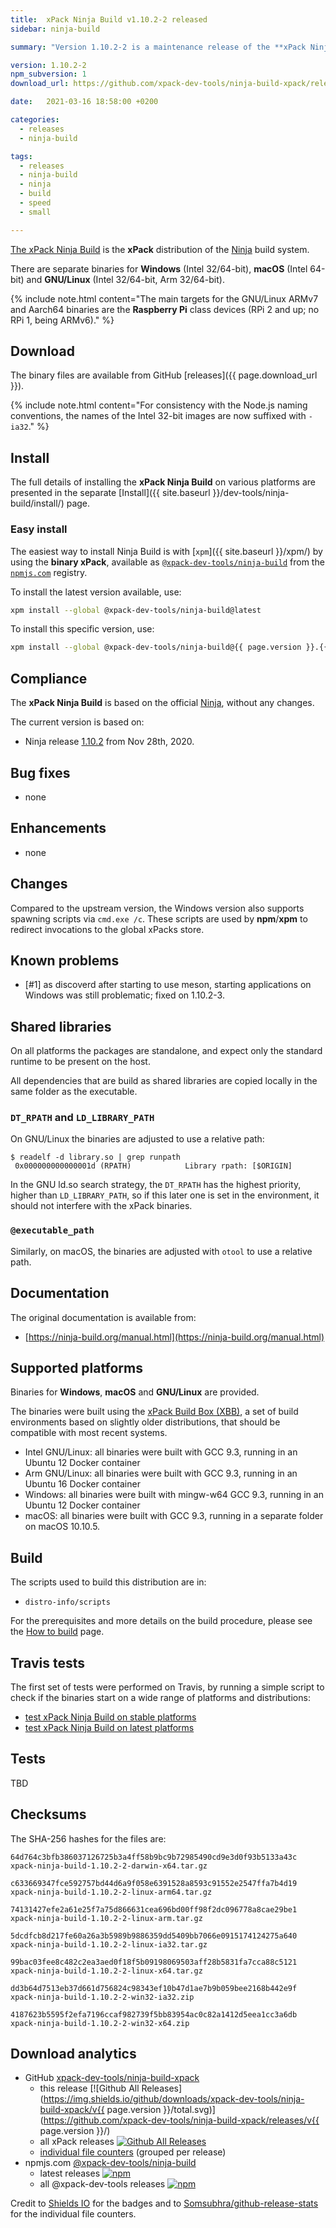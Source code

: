 ```yaml
---
title:  xPack Ninja Build v1.10.2-2 released
sidebar: ninja-build

summary: "Version 1.10.2-2 is a maintenance release of the **xPack Ninja Build** package, fixing the spawning of cmd.exe scripts on Windows."

version: 1.10.2-2
npm_subversion: 1
download_url: https://github.com/xpack-dev-tools/ninja-build-xpack/releases/tag/v1.10.2-2/

date:   2021-03-16 18:58:00 +0200

categories:
  - releases
  - ninja-build

tags:
  - releases
  - ninja-build
  - ninja
  - build
  - speed
  - small

---
```


[The xPack Ninja Build](https://xpack.github.io/ninja-build/)
is the **xPack** distribution of the
[Ninja](https://ninja-build.org) build system.

There are separate binaries for **Windows** (Intel 32/64-bit),
**macOS** (Intel 64-bit) and **GNU/Linux** (Intel 32/64-bit, Arm 32/64-bit).

{% include note.html content="The main targets for the GNU/Linux
ARMv7 and Aarch64 binaries are the **Raspberry Pi** class devices
(RPi 2 and up; no RPi 1, being ARMv6)." %}

## Download

The binary files are available from GitHub [releases]({{ page.download_url }}).

{% include note.html content="For consistency with the Node.js naming
conventions, the names of the Intel 32-bit images are now suffixed with
`-ia32`." %}

## Install

The full details of installing the **xPack Ninja Build** on various platforms
are presented in the separate
[Install]({{ site.baseurl }}/dev-tools/ninja-build/install/) page.

### Easy install

The easiest way to install Ninja Build is with
[`xpm`]({{ site.baseurl }}/xpm/)
by using the **binary xPack**, available as
[`@xpack-dev-tools/ninja-build`](https://www.npmjs.com/package/@xpack-dev-tools/ninja-build)
from the [`npmjs.com`](https://www.npmjs.com) registry.

To install the latest version available, use:

```sh
xpm install --global @xpack-dev-tools/ninja-build@latest
```

To install this specific version, use:

```sh
xpm install --global @xpack-dev-tools/ninja-build@{{ page.version }}.{{ page.npm_subversion }}
```

## Compliance

The **xPack Ninja Build** is based on the official
[Ninja](https://ninja-build.org),
without any changes.

The current version is based on:

- Ninja release
[1.10.2](https://github.com/ninja-build/ninja/releases/tag/v1.10.1)
from Nov 28th, 2020.

## Bug fixes

- none

## Enhancements

- none

## Changes

Compared to the upstream version, the Windows version also supports
spawning scripts via `cmd.exe /c`. These scripts are used by **npm**/**xpm**
to redirect invocations to the global xPacks store.

## Known problems

- [#1] as discoverd after starting to use meson, starting applications on
  Windows was still problematic; fixed on 1.10.2-3.

## Shared libraries

On all platforms the packages are standalone, and expect only the standard
runtime to be present on the host.

All dependencies that are build as shared libraries are copied locally in the
same folder as the executable.

### `DT_RPATH` and `LD_LIBRARY_PATH`

On GNU/Linux the binaries are adjusted to use a relative path:

```console
$ readelf -d library.so | grep runpath
 0x000000000000001d (RPATH)            Library rpath: [$ORIGIN]
```

In the GNU ld.so search strategy, the `DT_RPATH` has
the highest priority, higher than `LD_LIBRARY_PATH`, so if this later one
is set in the environment, it should not interfere with the xPack binaries.

### `@executable_path`

Similarly, on macOS, the binaries are adjusted with `otool` to use a
relative path.

## Documentation

The original documentation is available from:

- [https://ninja-build.org/manual.html](https://ninja-build.org/manual.html)

## Supported platforms

Binaries for **Windows**, **macOS** and **GNU/Linux** are provided.

The binaries were built using the
[xPack Build Box (XBB)](https://github.com/xpack/xpack-build-box), a set
of build environments based on slightly older distributions, that should be
compatible with most recent systems.

- Intel GNU/Linux: all binaries were built with GCC 9.3, running in an
  Ubuntu 12 Docker container
- Arm GNU/Linux: all binaries were built with GCC 9.3, running in an
  Ubuntu 16 Docker container
- Windows: all binaries were built with mingw-w64 GCC 9.3, running in an
  Ubuntu 12 Docker container
- macOS: all binaries were built with GCC 9.3, running in a separate
  folder on macOS 10.10.5.

## Build

The scripts used to build this distribution are in:

- `distro-info/scripts`

For the prerequisites and more details on the build procedure, please see the
[How to build](https://github.com/xpack-dev-tools/ninja-build-xpack/blob/xpack/README-BUILD.md) page.

## Travis tests

The first set of tests were performed on Travis, by running
a simple script to check if the binaries start on a wide range of
platforms and distributions:

- [test xPack Ninja Build on stable platforms](https://travis-ci.com/github/xpack-dev-tools/ninja-build-xpack/builds/220286429)
- [test xPack Ninja Build on latest platforms](https://travis-ci.com/github/xpack-dev-tools/ninja-build-xpack/builds/220286630)

## Tests

TBD

## Checksums

The SHA-256 hashes for the files are:

```console
64d764c3bfb386037126725b3a4ff58b9bc9b72985490cd9e3d0f93b5133a43c
xpack-ninja-build-1.10.2-2-darwin-x64.tar.gz

c633669347fce592757bd44d6a9f058e6391528a8593c91552e2547ffa7b4d19
xpack-ninja-build-1.10.2-2-linux-arm64.tar.gz

74131427efe2a61e25f7a75d866631cea696bd00ff98f2dc096778a8cae29be1
xpack-ninja-build-1.10.2-2-linux-arm.tar.gz

5dcdfcb8d217fe60a26a3b5989b9886359dd5409bb7066e0915174124275a640
xpack-ninja-build-1.10.2-2-linux-ia32.tar.gz

99bac03fee8c482c2ea3aed0f18f5b09198069503aff28b5831fa7cca88c5121
xpack-ninja-build-1.10.2-2-linux-x64.tar.gz

dd3b64d7513eb37d661d756824c98343ef10b47d1ae7b9b059bee2168b442e9f
xpack-ninja-build-1.10.2-2-win32-ia32.zip

4187623b5595f2efa7196ccaf982739f5bb83954ac0c82a1412d5eea1cc3a6db
xpack-ninja-build-1.10.2-2-win32-x64.zip
```

## Download analytics

- GitHub [xpack-dev-tools/ninja-build-xpack](https://github.com/xpack-dev-tools/ninja-build-xpack/)
  - this release [![Github All Releases](https://img.shields.io/github/downloads/xpack-dev-tools/ninja-build-xpack/v{{ page.version }}/total.svg)](https://github.com/xpack-dev-tools/ninja-build-xpack/releases/v{{ page.version }}/)
  - all xPack releases [![Github All Releases](https://img.shields.io/github/downloads/xpack-dev-tools/ninja-build-xpack/total.svg)](https://github.com/xpack-dev-tools/ninja-build-xpack/releases/)
  - [individual file counters](https://somsubhra.github.io/github-release-stats/?username=xpack-dev-tools&repository=ninja-build-xpack) (grouped per release)
- npmjs.com [@xpack-dev-tools/ninja-build](https://www.npmjs.com/package/@xpack-dev-tools/ninja-build)
  - latest releases [![npm](https://img.shields.io/npm/dw/@xpack-dev-tools/ninja-build.svg)](https://www.npmjs.com/package/@xpack-dev-tools/ninja-build/)
  - all @xpack-dev-tools releases [![npm](https://img.shields.io/npm/dt/@xpack-dev-tools/ninja-build.svg)](https://www.npmjs.com/package/@xpack-dev-tools/ninja-build/)

Credit to [Shields IO](https://shields.io) for the badges and to
[Somsubhra/github-release-stats](https://github.com/Somsubhra/github-release-stats)
for the individual file counters.
